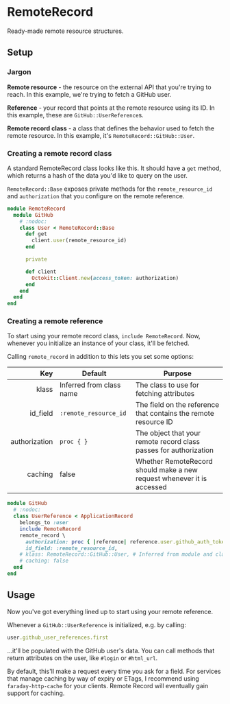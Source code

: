# RemoteRecord

Ready-made remote resource structures.

## Setup

### Jargon

**Remote resource** - the resource on the external API that you're trying to
reach. In this example, we're trying to fetch a GitHub user.

**Reference** - your record that points at the remote resource using its ID. In
this example, these are `GitHub::UserReference`s.

**Remote record class** - a class that defines the behavior used to fetch the
remote resource. In this example, it's `RemoteRecord::GitHub::User`.

### Creating a remote record class

A standard RemoteRecord class looks like this. It should have a `get` method,
which returns a hash of the data you'd like to query on the user.

`RemoteRecord::Base` exposes private methods for the `remote_resource_id` and
`authorization` that you configure on the remote reference.

```ruby
module RemoteRecord
  module GitHub
    # :nodoc:
    class User < RemoteRecord::Base
      def get
        client.user(remote_resource_id)
      end

      private

      def client
        Octokit::Client.new(access_token: authorization)
      end
    end
  end
end
```

### Creating a remote reference

To start using your remote record class, `include RemoteRecord`. Now, whenever
you initialize an instance of your class, it'll be fetched.

Calling `remote_record` in addition to this lets you set some options:

| Key           | Default                  | Purpose                                                                |
|--------------:|--------------------------|------------------------------------------------------------------------|
| klass         | Inferred from class name | The class to use for fetching attributes                               |
| id_field      | `:remote_resource_id`    | The field on the reference that contains the remote resource ID        |
| authorization | `proc { }`               | The object that your remote record class passes for authorization      |
| caching       | false                    | Whether RemoteRecord should make a new request whenever it is accessed |

```ruby
module GitHub
  # :nodoc:
  class UserReference < ApplicationRecord
    belongs_to :user
    include RemoteRecord
    remote_record \
      authorization: proc { |reference| reference.user.github_auth_tokens.active.first.token },
      id_field: :remote_resource_id,
    # klass: RemoteRecord::GitHub::User, # Inferred from module and class name
    # caching: false
  end
end
```

## Usage

Now you've got everything lined up to start using your remote reference.

Whenever a `GitHub::UserReference` is initialized, e.g. by calling:

```ruby
user.github_user_references.first
```

...it'll be populated with the GitHub user's data. You can call methods that
return attributes on the user, like `#login` or `#html_url`.

By default, this'll make a request every time you ask for a field. For services
that manage caching by way of expiry or ETags, I recommend using
`faraday-http-cache` for your clients. Remote Record will eventually gain
support for caching.
